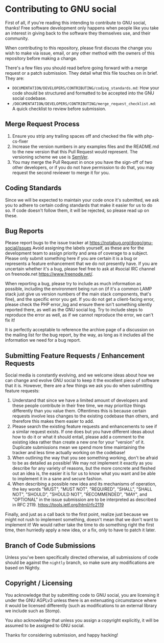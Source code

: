 # Contributing to GNU social

First of all, if you're reading this intending to contribute to GNU social,
thanks! Free software development only happens when people like you take an
interest in giving back to the software they themselves use, and their
community.

When contributing to this repository, please first discuss the change you wish to
make via issue, email, or any other method with the owners of this repository before
making a change.

There's a few files you should read before going forward with a merge request
or a patch submission.  They detail what this file touches on in brief.  They
are:

* `DOCUMENTATION/DEVELOPERS/CONTRIBUTING/coding_standards.md`: How your code should be structured and formatted to be
  accepted into the GNU social codebase.
* `/DOCUMENTATION/DEVELOPERS/CONTRIBUTING/merge_request_checklist.md`: A quick checklist to review before submission.


## Merge Request Process

1. Ensure you strip any trailing spaces off and checked the file with php-cs-fixer
2. Increase the version numbers in any examples files and the README.md to the new version that this
   Pull Request would represent. The versioning scheme we use is [SemVer](http://semver.org/).
3. You may merge the Pull Request in once you have the sign-off of two other developers, or if you
   do not have permission to do that, you may request the second reviewer to merge it for you.


## Coding Standards

Since we will be expected to maintain your code once it's submitted, we ask you
to adhere to certain coding standards that make it easier for us to do so. If
code doesn't follow them, it will be rejected, so please read up on these.


## Bug Reports

Please report bugs to the issue tracker at
<https://notabug.org/diogo/gnu-social/issues> Avoid assigning the labels
yourself, as these are for the development team to assign priority and area of
coverage to a subject. Please only submit something here if you are certain it
is a bug or represents a feature enhancement that we do not presently have. If
you are uncertain whether it's a bug, please feel free to ask
at #social IRC channel on freenode.net https://www.freenode.net/.

When reporting a bug, please try to include as much information as possible,
including the environment being run on (if it's a common LAMP stack just give
us version numbers of the main stack components, that's fine), and the specific
error you get. If you do not get a client-facing error, please check the PHP
error_log and ensure there isn't something silently reported there, as well as
the GNU social log. Try to include steps to reproduce the error as well, as if
we cannot reproduce the error, we can't fix it!

It is perfectly acceptable to reference the archive page of a discussion on the
mailing list for the bug report, by the way, as long as it includes all the
information we need for a bug report.


## Submitting Feature Requests / Enhancement Requests

Social media is constantly evolving, and we welcome ideas about how we can
change and evolve GNU social to keep it the excellent piece of software that it
is. However, there are a few things we ask you do when submitting feature
requests:

1. Understand that since we have a limited amount of developers and these people
contribute in their free time, we may prioritize things differently than you
value them. Oftentimes this is because certain requests involve less changes
to the existing codebase than others, and therefore this makes them easier
to add.
2. Please search the existing feature requests and enhancements to see if a
similar request exists. If one does but you have different ideas about how
to do it or what it should entail, please add a comment to the existing idea
rather than create a new one for your "version" of it. Duplicate submissions
mean we spend more time maintaining the tracker and less time actually
working on the codebase!
3. When outlining the way that you see something working, don't be afraid to be
as detailed as possible! We may not implement it exactly as you describe for
any variety of reasons, but the more concrete and fleshed out an idea is, the
easier it is for us to know what you want and be able to implement it in a
sane and secure fashion.
4. When describing a possible new idea and its mechanisms of operation, the key
words "MUST", "MUST NOT", "REQUIRED", "SHALL", "SHALL NOT", "SHOULD",
"SHOULD NOT", "RECOMMENDED", "MAY", and "OPTIONAL" in the issue submission
are to be interpreted as described in RFC 2119.
<https://tools.ietf.org/html/rfc2119>

Finally, and just as a call back to the first point, realize just because we
might not rush to implement something, doesn't mean that we don't want to
implement it! We would rather take the time to do something right the first
time, then hurriedly apply a new idea, or a fix, only to have to patch it later.


## Branch of Code Submissions

Unless you've been specifically directed otherwise, all submissions of code
should be against the `nightly` branch, so make sure any modifications are based
on Nightly.


## Copyright / Licensing

You acknowledge that by submitting code to GNU social, you are licensing it under
the GNU AGPLv3 unless there is an extenuating circumstance where it would be
licensed differently (such as modifications to an external library we include
such as Stomp).

You also acknowledge that unless you assign a copyright explicitly, it will be
assumed to be assigned to GNU social.

Thanks for considering submission, and happy hacking!
